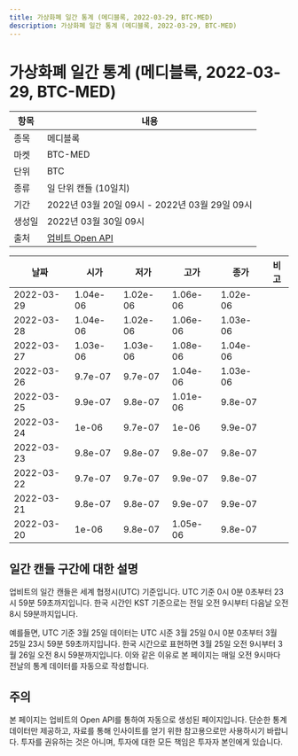 ```yaml
---
title: 가상화폐 일간 통계 (메디블록, 2022-03-29, BTC-MED)
description: 가상화폐 일간 통계 (메디블록, 2022-03-29, BTC-MED)
---
```


가상화폐 일간 통계 (메디블록, 2022-03-29, BTC-MED)
===

|항목|내용|
|--|--|
|종목|메디블록|
|마켓|BTC-MED|
|단위|BTC|
|종류|일 단위 캔들 (10일치)|
|기간|2022년 03월 20일 09시 - 2022년 03월 29일 09시|
|생성일|2022년 03월 30일 09시|
|출처|[업비트 Open API](https://docs.upbit.com)|


|날짜|시가|저가|고가|종가|비고|
|--|--|--|--|--|--|
|2022-03-29|1.04e-06|1.02e-06|1.06e-06|1.02e-06|    |
|2022-03-28|1.04e-06|1.02e-06|1.06e-06|1.03e-06|    |
|2022-03-27|1.03e-06|1.03e-06|1.08e-06|1.04e-06|    |
|2022-03-26|9.7e-07|9.7e-07|1.04e-06|1.03e-06|    |
|2022-03-25|9.9e-07|9.8e-07|1.01e-06|9.8e-07|    |
|2022-03-24|1e-06|9.7e-07|1e-06|9.9e-07|    |
|2022-03-23|9.8e-07|9.8e-07|9.8e-07|9.8e-07|    |
|2022-03-22|9.7e-07|9.7e-07|9.9e-07|9.8e-07|    |
|2022-03-21|9.8e-07|9.8e-07|9.9e-07|9.9e-07|    |
|2022-03-20|1e-06|9.8e-07|1.05e-06|9.8e-07|    |


일간 캔들 구간에 대한 설명
---


업비트의 일간 캔들은 세계 협정시(UTC) 기준입니다. 
UTC 기준 0시 0분 0초부터 23시 59분 59초까지입니다. 
한국 시간인 KST 기준으로는 전일 오전 9시부터 다음날 오전 8시 59분까지입니다. 


예를들면, UTC 기준 3월 25일 데이터는 UTC 시준 3월 25일 0시 0분 0초부터 3월 25일 23시 59분 59초까지입니다. 
한국 시간으로 표현하면 3월 25일 오전 9시부터 3월 26일 오전 8시 59분까지입니다. 
이와 같은 이유로 본 페이지는 매일 오전 9시마다 전날의 통계 데이터를 자동으로 작성합니다. 


주의
---


본 페이지는 업비트의 Open API를 통하여 자동으로 생성된 페이지입니다. 
단순한 통계 데이터만 제공하고, 자료를 통해 인사이트를 얻기 위한 참고용으로만 사용하시기 바랍니다. 
투자를 권유하는 것은 아니며, 투자에 대한 모든 책임은 투자자 본인에게 있습니다. 
